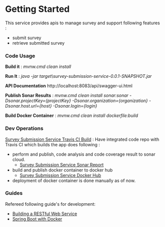 # Getting Started

This service provides apis to manage survey and support following features :
* submit survey
* retrieve submitted survey

### Code Usage 
**Build it** : *mvnw.cmd clean install*

**Run It** : *java -jar target\survey-submission-service-0.0.1-SNAPSHOT.jar*

**API Documentation** http://localhost:8083/api/swagger-ui.html

**Publish Sonar Results** : *mvnw.cmd clean install sonar:sonar -Dsonar.projectKey={projectKey}  -Dsonar.organization={organization}  -Dsonar.host.url={host}  -Dsonar.login={login}*

**Build Docker Container** : *mvnw.cmd clean install dockerfile:build*

### Dev Operations
[Survey Submission Service Travis CI Build](https://travis-ci.org/MLS-CS/survey-submission-service)
: Have integrated code repo with Travis CI which builds the app does following :

* perform and publish, code analysis and code coverage result to sonar cloud.
    * [Survey Submission Service Sonar Report](https://sonarcloud.io/dashboard?id=MLS-CS_survey-submission-service)
* build and publish docker container to docker hub
    * [Survey Submission Service Docker Hub](https://cloud.docker.com/u/mlscs/repository/docker/mlscs/survey-submission-service)
* deployment of docker container is done manually as of now.

### Guides
Refereed following guide's for development:

* [Building a RESTful Web Service](https://spring.io/guides/gs/rest-service/)
* [Spring Boot with Docker](https://spring.io/guides/gs/spring-boot-docker/)